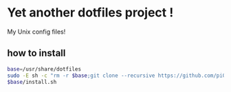 Yet another dotfiles project !
===========

My Unix config files!

## how to install

```bash
base=/usr/share/dotfiles
sudo -E sh -c "rm -r $base;git clone --recursive https://github.com/pi0/dotfiles.git $base"
$base/install.sh
```
    
